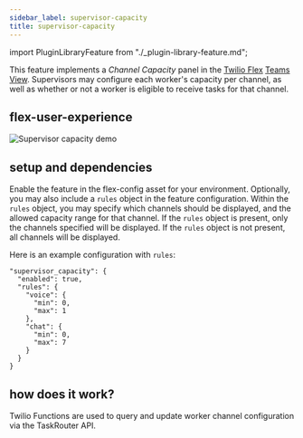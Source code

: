 ```yaml
---
sidebar_label: supervisor-capacity
title: supervisor-capacity
---
```

import PluginLibraryFeature from "./_plugin-library-feature.md";

<PluginLibraryFeature />

This feature implements a _Channel Capacity_ panel in the [Twilio Flex](https://www.twilio.com/flex) [Teams View](https://www.twilio.com/docs/flex/monitor-agent-activity). Supervisors may configure each worker's capacity per channel, as well as whether or not a worker is eligible to receive tasks for that channel.

## flex-user-experience

![Supervisor capacity demo](/img/features/supervisor-capacity/supervisor-capacity.gif)

## setup and dependencies

Enable the feature in the flex-config asset for your environment. Optionally, you may also include a `rules` object in the feature configuration. Within the `rules` object, you may specify which channels should be displayed, and the allowed capacity range for that channel. If the `rules` object is present, only the channels specified will be displayed. If the `rules` object is not present, all channels will be displayed.

Here is an example configuration with `rules`:

```
"supervisor_capacity": {
  "enabled": true,
  "rules": {
    "voice": {
      "min": 0,
      "max": 1
    },
    "chat": {
      "min": 0,
      "max": 7
    }
  }
}
```

## how does it work?

Twilio Functions are used to query and update worker channel configuration via the TaskRouter API.
